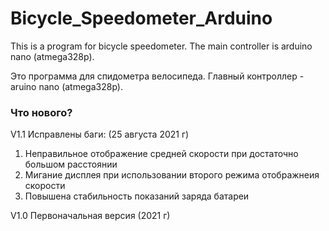 # Bicycle_Speedometer_Arduino
This is a program for bicycle speedometer. The main controller is arduino nano (atmega328p).

Это программа для спидометра велосипеда. Главный контроллер - aruino nano (atmega328p).

### Что нового?
V1.1 Исправлены баги: (25 августа 2021 г)
1. Неправильное отображение средней скорости при достаточно большом расстоянии
2. Мигание дисплея при использовании второго режима отображнеия скорости
3. Повышена стабильность показаний заряда батареи

V1.0 Первоначальная версия (2021 г)
